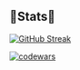 ## 🔹Stats🔹
[![GitHub Streak](https://streak-stats.demolab.com?user=KsQRooW&theme=github-dark-blue&hide_border=true&border_radius=5)](https://git.io/streak-stats)

[![codewars](https://www.codewars.com/users/KsQRooW/badges/large)](https://www.codewars.com/users/KsQRooW)
